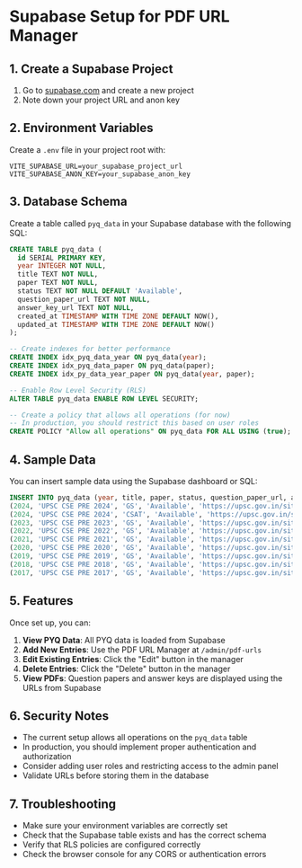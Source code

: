 # Supabase Setup for PDF URL Manager

## 1. Create a Supabase Project

1. Go to [supabase.com](https://supabase.com) and create a new project
2. Note down your project URL and anon key

## 2. Environment Variables

Create a `.env` file in your project root with:

```env
VITE_SUPABASE_URL=your_supabase_project_url
VITE_SUPABASE_ANON_KEY=your_supabase_anon_key
```

## 3. Database Schema

Create a table called `pyq_data` in your Supabase database with the following SQL:

```sql
CREATE TABLE pyq_data (
  id SERIAL PRIMARY KEY,
  year INTEGER NOT NULL,
  title TEXT NOT NULL,
  paper TEXT NOT NULL,
  status TEXT NOT NULL DEFAULT 'Available',
  question_paper_url TEXT NOT NULL,
  answer_key_url TEXT NOT NULL,
  created_at TIMESTAMP WITH TIME ZONE DEFAULT NOW(),
  updated_at TIMESTAMP WITH TIME ZONE DEFAULT NOW()
);

-- Create indexes for better performance
CREATE INDEX idx_pyq_data_year ON pyq_data(year);
CREATE INDEX idx_pyq_data_paper ON pyq_data(paper);
CREATE INDEX idx_py_data_year_paper ON pyq_data(year, paper);

-- Enable Row Level Security (RLS)
ALTER TABLE pyq_data ENABLE ROW LEVEL SECURITY;

-- Create a policy that allows all operations (for now)
-- In production, you should restrict this based on user roles
CREATE POLICY "Allow all operations" ON pyq_data FOR ALL USING (true);
```

## 4. Sample Data

You can insert sample data using the Supabase dashboard or SQL:

```sql
INSERT INTO pyq_data (year, title, paper, status, question_paper_url, answer_key_url) VALUES
(2024, 'UPSC CSE PRE 2024', 'GS', 'Available', 'https://upsc.gov.in/sites/default/files/QP-CSP-24-GENERAL-STUDIES-PAPER-I-180624.pdf', 'https://upsc.gov.in/sites/default/files/AnsKey-CivilServicesPExam-2024-GeneralStudies-I-210525.pdf'),
(2024, 'UPSC CSE PRE 2024', 'CSAT', 'Available', 'https://upsc.gov.in/sites/default/files/QP-CSP-24-GENERAL-STUDIES-PAPER-II-180624.pdf', 'https://upsc.gov.in/sites/default/files/AnsKey-CivilServicesPExam-2024-GeneralStudies-II-210525.pdf'),
(2023, 'UPSC CSE PRE 2023', 'GS', 'Available', 'https://upsc.gov.in/sites/default/files/QP_CS_P_2023_English.pdf', 'https://upsc.gov.in/sites/default/files/CS_P_2023_English_AK.pdf'),
(2022, 'UPSC CSE PRE 2022', 'GS', 'Available', 'https://upsc.gov.in/sites/default/files/QP_CS_P_2022_English.pdf', 'https://upsc.gov.in/sites/default/files/CS_P_2022_English_AK.pdf'),
(2021, 'UPSC CSE PRE 2021', 'GS', 'Available', 'https://upsc.gov.in/sites/default/files/QP_CS_P_2021_English.pdf', 'https://upsc.gov.in/sites/default/files/CS_P_2021_English_AK.pdf'),
(2020, 'UPSC CSE PRE 2020', 'GS', 'Available', 'https://upsc.gov.in/sites/default/files/QP_CS_P_2020_English.pdf', 'https://upsc.gov.in/sites/default/files/CS_P_2020_English_AK.pdf'),
(2019, 'UPSC CSE PRE 2019', 'GS', 'Available', 'https://upsc.gov.in/sites/default/files/QP_CS_P_2019_English.pdf', 'https://upsc.gov.in/sites/default/files/CS_P_2019_English_AK.pdf'),
(2018, 'UPSC CSE PRE 2018', 'GS', 'Available', 'https://upsc.gov.in/sites/default/files/QP_CS_P_2018_English.pdf', 'https://upsc.gov.in/sites/default/files/CS_P_2018_English_AK.pdf'),
(2017, 'UPSC CSE PRE 2017', 'GS', 'Available', 'https://upsc.gov.in/sites/default/files/QP_CS_P_2017_English.pdf', 'https://upsc.gov.in/sites/default/files/CS_P_2017_English_AK.pdf');
```

## 5. Features

Once set up, you can:

1. **View PYQ Data**: All PYQ data is loaded from Supabase
2. **Add New Entries**: Use the PDF URL Manager at `/admin/pdf-urls`
3. **Edit Existing Entries**: Click the "Edit" button in the manager
4. **Delete Entries**: Click the "Delete" button in the manager
5. **View PDFs**: Question papers and answer keys are displayed using the URLs from Supabase

## 6. Security Notes

- The current setup allows all operations on the `pyq_data` table
- In production, you should implement proper authentication and authorization
- Consider adding user roles and restricting access to the admin panel
- Validate URLs before storing them in the database

## 7. Troubleshooting

- Make sure your environment variables are correctly set
- Check that the Supabase table exists and has the correct schema
- Verify that RLS policies are configured correctly
- Check the browser console for any CORS or authentication errors 